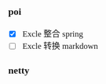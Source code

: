 <span  style="font-family: Simsun,serif; font-size: 17px; ">

### poi

- [x] Excle 整合 spring
- [ ] Excle 转换 markdown

### netty

</span>